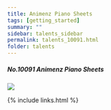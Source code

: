 ```yaml
---
title: Animenz Piano Sheets  
tags: [getting_started]
summary: ""
sidebar: talents_sidebar
permalink: talents_10091.html
folder: talents
---
```



##### No.10091 Animenz Piano Sheets 


![](https://yt3.ggpht.com/ytc/AKedOLSNW8lLhug9OaAOHPJqurBe3lZ_RoyHmC7ZUhIddA=s176-c-k-c0x00ffffff-no-rj)




{% include links.html %}

